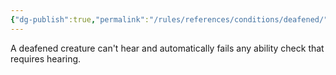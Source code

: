 ```yaml
---
{"dg-publish":true,"permalink":"/rules/references/conditions/deafened/"}
---
```


A deafened creature can't hear and automatically fails any ability check that requires hearing.
